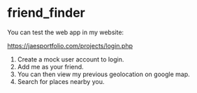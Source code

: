 # friend_finder

You can test the web app in my website:

https://jaesportfolio.com/projects/login.php

1. Create a mock user account to login.
2. Add me as your friend.
3. You can then view my previous geolocation on google map.
4. Search for places nearby you.
